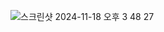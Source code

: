 ![스크린샷 2024-11-18 오후 3 48 27](https://github.com/user-attachments/assets/41a78f22-a968-4c4e-8267-73c7bc945da7)
